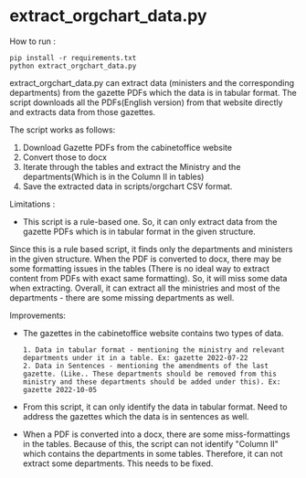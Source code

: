 
# extract_orgchart_data.py

How to run : 

    pip install -r requirements.txt
    python extract_orgchart_data.py



extract_orgchart_data.py can extract data (ministers and the corresponding departments) from the gazette PDFs which the data is in tabular format. The script downloads all the PDFs(English version) from that website directly and extracts data from those gazettes. 

The script works as follows: 
1. Download Gazette PDFs from the cabinetoffice website
2. Convert those to docx
3. Iterate through the tables and extract the Ministry and the departments(Which is in the Column II in tables)
4. Save the extracted data in scripts/orgchart CSV format.


Limitations : 

 - This script is a rule-based one. So, it can only extract data from the gazette PDFs which is in tabular format in the given structure.


Since this is a rule based script, it finds only the departments and ministers in the given structure. When the PDF is converted to docx, there may be some formatting issues in the tables (There is no ideal way to extract content from PDFs with exact same formatting). So, it will miss some data when extracting. Overall, it can extract all the ministries and most of the departments - there are some missing departments as well.

Improvements:


 - The gazettes in the  cabinetoffice website contains two types of data. 

       1. Data in tabular format - mentioning the ministry and relevant departments under it in a table. Ex: gazette 2022-07-22
       2. Data in Sentences - mentioning the amendments of the last gazette. (Like.. These departments should be removed from this ministry and these departments should be added under this). Ex: gazette 2022-10-05

 - From this script, it can only identify the data in tabular format. Need to address the gazettes which the data is in sentences as well.

 - When a PDF is converted into a docx, there are some miss-formattings in the tables. Because of this, the script can not identify "Column II" which contains the departments in some tables. Therefore, it can not extract some departments. This needs to be fixed.
